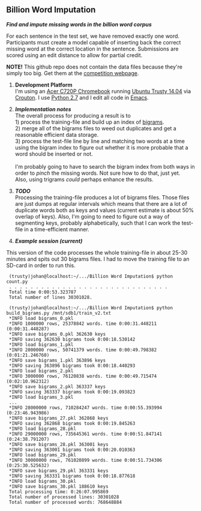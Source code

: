 Billion Word Imputation
-----------------------------

_**Find and impute missing words in the billion word corpus**_

For each sentence in the test set, we have removed exactly one word. Participants must create a model capable of inserting back the correct missing word at the correct location in the sentence. Submissions are scored using an edit distance to allow for partial credit.

**NOTE!** This github repo does not contain the data files because they're simply too big. Get them at the [competition webpage](https://www.kaggle.com/c/billion-word-imputation).

1. **Development Platform**<br>
I'm using an [Acer C720P Chromebook](http://www.google.com/chrome/devices/acer-c720p-chromebook/) running [Ubuntu Trusty 14.04](http://releases.ubuntu.com/14.04/) via [Crouton](https://github.com/dnschneid/crouton). I use [Python 2.7](https://docs.python.org/2/) and I edit all code in [Emacs](http://www.gnu.org/software/emacs).

2. _**Implementation notes**_<br>
The overall process for producing a result is to<br>1) process the training-file and build up an index of [bigrams](http://en.wikipedia.org/wiki/Bigram).<br>2) merge all of the bigrams files to weed out duplicates and get a reasonable efficient data storage.<br>3) process the test-file line by line and matching two words at a time using the bigram index to figure out whether it is more probable that a word should be inserted or not.<br><br>I'm probably going to have to search the bigram index from both ways in order to _pinch_ the missing words. Not sure how to do that, just yet.<br>Also, using trigrams _could_ perhaps enhance the results.

3. _**TODO**_<br>
Processing the training-file produces a lot of bigrams files. Those files are just dumps at regular intervals which means that there are a lot of duplicate words both as keys and values (current estimate is about 50% overlap of keys). Also, I'm going to need to figure out a way of segmenting keys, probably alphabetically, such that I can work the test-file in a time-efficient manner.

4. _**Example session (current)**_

This version of the code processes the whole training-file in about 25-30 minutes and spits out 30 bigrams files. I had to move the training file to an SD-card in order to run this.

     (trusty)johan@localhost:~/.../Billion Word Imputation$ python count.py 
     . . . . . . . . . . . . . . . . . . . . . . . . . . . . . .
     Total time 0:00:53.323787
     Total number of lines 30301028.

     (trusty)johan@localhost:~/.../Billion Word Imputation$ python build_bigrams.py /mnt/sdb1/train_v2.txt 
     *INFO load bigrams_0.pkl
     *INFO 1000000 rows, 25378842 words. time 0:00:31.448211 (0:00:31.448287)
     *INFO save bigrams_0.pkl 362630 keys
     *INFO saving 362630 bigrams took 0:00:18.530142
     *INFO load bigrams_1.pkl
     *INFO 2000000 rows, 50741379 words. time 0:00:49.798382 (0:01:21.246760)
     *INFO save bigrams_1.pkl 363896 keys
     *INFO saving 363896 bigrams took 0:00:18.440293
     *INFO load bigrams_2.pkl
     *INFO 3000000 rows, 76120838 words. time 0:00:49.715474 (0:02:10.962312)
     *INFO save bigrams_2.pkl 363337 keys
     *INFO saving 363337 bigrams took 0:00:19.093823
     *INFO load bigrams_3.pkl
     ...
     *INFO 28000000 rows, 710284247 words. time 0:00:55.393994 (0:23:46.943986)
     *INFO save bigrams_27.pkl 362868 keys
     *INFO saving 362868 bigrams took 0:00:19.845263
     *INFO load bigrams_28.pkl
     *INFO 29000000 rows, 735645361 words. time 0:00:51.847141 (0:24:38.791207)
     *INFO save bigrams_28.pkl 363001 keys
     *INFO saving 363001 bigrams took 0:00:20.010363
     *INFO load bigrams_29.pkl
     *INFO 30000000 rows, 761020899 words. time 0:00:51.734306 (0:25:30.525632)
     *INFO save bigrams_29.pkl 363331 keys
     *INFO saving 363331 bigrams took 0:00:18.877618
     *INFO load bigrams_30.pkl
     *INFO save bigrams_30.pkl 188610 keys
     Total processing time: 0:26:07.995869
     Total number of processed lines: 30301028
     Total number of processed words: 768648884
